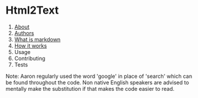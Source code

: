 Html2Text
=========

1. [About](about.md)
2. [Authors](authors.md)
3. [What is markdown](http://daringfireball.net/projects/markdown/)
4. [How it works](how_it_works.md)
5. Usage
6. Contributing
7. Tests

Note: Aaron regularly used the word 'google' in place of 'search' which
can be found throughout the code. Non native English speakers are 
advised to mentally make the substitution if that makes the code easier
to read.
